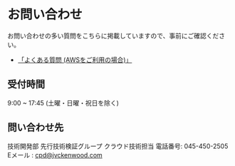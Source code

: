 # お問い合わせ

お問い合わせの多い質問をこちらに掲載していますので、事前にご確認ください。
- [「よくある質問 (AWSをご利用の場合)」](/guide/aws/faq.html)

## 受付時間
9:00 ~ 17:45 (土曜・日曜・祝日を除く)

## 問い合わせ先
技術開発部 先行技術検証グループ クラウド技術担当
電話番号: 045-450-2505
Eメール : cpd@jvckenwood.com

<Footer/>

